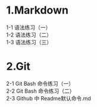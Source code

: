 # 1.Markdown
1-1 语法练习（一）  
1-2 语法练习（二）  
1-3 语法练习（三）
# 2.Git
2-1 Git Bash 命令练习（一）  
2-2 Git Bash 命令练习（二）  
2-3 Github 中 Readme默认命令.md